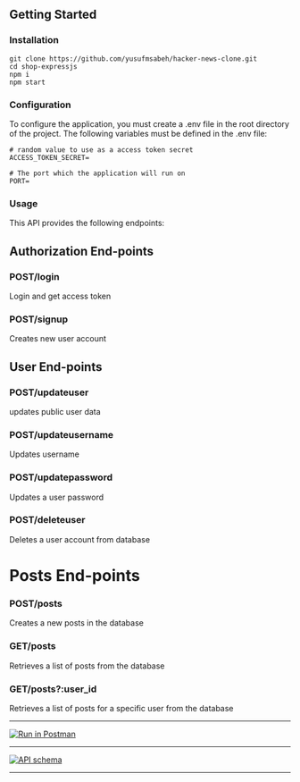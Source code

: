 ## Getting Started

### Installation

```
git clone https://github.com/yusufmsabeh/hacker-news-clone.git
cd shop-expressjs
npm i
npm start
```

### Configuration

To configure the application, you must create a .env file in the root directory of the project. The following variables must be defined in the .env file:

```
# random value to use as a access token secret
ACCESS_TOKEN_SECRET=

# The port which the application will run on
PORT=
```

### Usage

This API provides the following endpoints:

## Authorization End-points

### POST/login

Login and get access token

### POST/signup

Creates new user account

## User End-points

### POST/updateuser

updates public user data

### POST/updateusername

Updates username

### POST/updatepassword

Updates a user password

### POST/deleteuser

Deletes a user account from database

# Posts End-points

### POST/posts

Creates a new posts in the database

### GET/posts

Retrieves a list of posts from the database

### GET/posts?:user_id

Retrieves a list of posts for a specific user from the database

---

[![Run in Postman](https://run.pstmn.io/button.svg)](https://app.getpostman.com/run-collection/22847465-b5c9b3c6-65f8-4297-a15b-fe3765f0d47a?action=collection%2Ffork&collection-url=entityId%3D22847465-b5c9b3c6-65f8-4297-a15b-fe3765f0d47a%26entityType%3Dcollection%26workspaceId%3D2d4f0c4a-f1d9-4a24-8e26-820600df482a)

---

[![API schema](https://www.flaticon.com/free-icon/api_9192360?term=api&page=1&position=54&origin=search&related_id=9192360)](https://www.getpostman.com/collections/22847465-b5c9b3c6-65f8-4297-a15b-fe3765f0d47a)

---

<i class="fa-solid fa-square-up-right" href="https://www.getpostman.com/collections/22847465-b5c9b3c6-65f8-4297-a15b-fe3765f0d47a" ></i>

